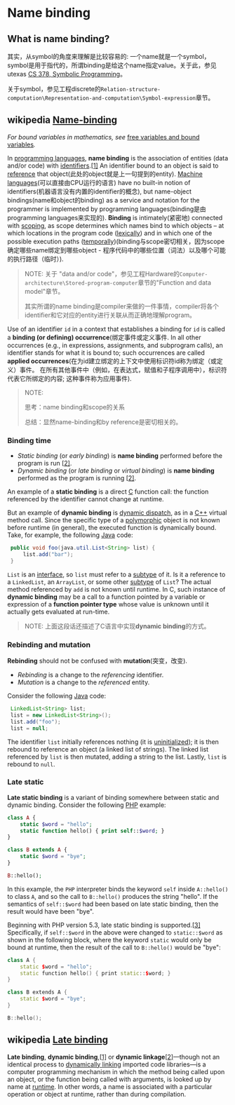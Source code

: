 # Name binding

## What is name binding?

其实，从symbol的角度来理解是比较容易的: 一个name就是一个symbol，symbol是用于指代的，所谓binding是给这个name指定value。关于此，参见utexas [CS 378, Symbolic Programming](https://www.cs.utexas.edu/~novak/cs378.pdf)。

关于symbol，参见工程discrete的`Relation-structure-computation\Representation-and-computation\Symbol-expression`章节。

## wikipedia [Name-binding](https://en.wikipedia.org/wiki/Name_binding)

*For bound variables in mathematics, see* [free variables and bound variables](https://en.wikipedia.org/wiki/Free_variables_and_bound_variables)*.*

In [programming languages](https://en.wikipedia.org/wiki/Programming_language), **name binding** is the association of entities (data and/or code) with [identifiers](https://en.wikipedia.org/wiki/Identifier).[[1\]](https://en.wikipedia.org/wiki/Name_binding#cite_note-tkac08-1) An identifier bound to an object is said to [reference](https://en.wikipedia.org/wiki/Reference_(computer_science)) that object(此处的object就是上一句提到的entity). [Machine languages](https://en.wikipedia.org/wiki/Machine_language)(可以直接由CPU运行的语言) have no built-in notion of identifiers(机器语言没有内置的identifier的概念), but name-object bindings(name和object的binding) as a service and notation for the programmer is implemented by programming languages(binding是由programming languages来实现的). **Binding** is intimately(紧密地) connected with [scoping](https://en.wikipedia.org/wiki/Scoping), as scope determines which names bind to which objects – at which locations in the program code ([lexically](https://en.wikipedia.org/wiki/Scope_(computer_science)#Lexical_scoping)) and in which one of the possible execution paths ([temporally](https://en.wikipedia.org/wiki/Scope_(computer_science)#Dynamic_scoping))(binding与scope密切相关，因为scope 确定哪些name绑定到哪些object - 程序代码中的哪些位置（词法）以及哪个可能的执行路径（临时）).

> NOTE: 关于 "data and/or code"，参见工程Hardware的`Computer-architecture\Stored-program-computer`章节的"Function and data model"章节。
>
> 其实所谓的name binding是compiler来做的一件事情，compiler将各个identifier和它对应的entity进行关联从而正确地理解program。

Use of an identifier `id` in a context that establishes a binding for `id` is called a **binding (or defining) occurrence**(绑定事件或定义事件. In all other occurrences (e.g., in expressions, assignments, and subprogram calls), an identifier stands for what it is bound to; such occurrences are called **applied occurrences**(在为id建立绑定的上下文中使用标识符id称为绑定（或定义）事件。 在所有其他事件中（例如，在表达式，赋值和子程序调用中），标识符代表它所绑定的内容; 这种事件称为应用事件).

> NOTE: 
>
> 思考：name binding和scope的关系
>
> 总结：显然name-binding和by reference是密切相关的。

### Binding time

- *Static binding* (or *early binding*) is **name binding** performed before the program is run [[2\]](https://en.wikipedia.org/wiki/Name_binding#cite_note-ieee24765:2010(E)-2).
- *Dynamic binding* (or *late binding* or *virtual binding*) is **name binding** performed as the program is running [[2\]](https://en.wikipedia.org/wiki/Name_binding#cite_note-ieee24765:2010(E)-2).

An example of a **static binding** is a direct [C](https://en.wikipedia.org/wiki/C_(programming_language)) function call: the function referenced by the identifier cannot change at runtime.

But an example of **dynamic binding** is [dynamic dispatch](https://en.wikipedia.org/wiki/Dynamic_dispatch), as in a [C++](https://en.wikipedia.org/wiki/C%2B%2B) virtual method call. Since the specific type of a [polymorphic](https://en.wikipedia.org/wiki/Polymorphism_(computer_science)) object is not known before runtime (in general), the executed function is dynamically bound. Take, for example, the following [Java](https://en.wikipedia.org/wiki/Java_(programming_language)) code:

```java
 public void foo(java.util.List<String> list) {
     list.add("bar");
 }
```

`List` is an [interface](https://en.wikipedia.org/wiki/Interface_(computing)), so `list` must refer to a [subtype](https://en.wikipedia.org/wiki/Subtype) of it. Is it a reference to a `LinkedList`, an `ArrayList`, or some other [subtype](https://en.wikipedia.org/wiki/Subtype) of `List`? The actual method referenced by `add` is not known until runtime. In C, such instance of **dynamic binding** may be a call to a function pointed by a variable or expression of a **function pointer type** whose value is unknown until it actually gets evaluated at run-time.

> NOTE: 上面这段话还描述了C语言中实现**dynamic binding**的方式。

### Rebinding and mutation

**Rebinding** should not be confused with **mutation**(突变，改变).

- *Rebinding* is a change to the *referencing* identifier.
- *Mutation* is a change to the *referenced* entity.

Consider the following [Java](https://en.wikipedia.org/wiki/Java_(programming_language)) code:

```java
 LinkedList<String> list;
 list = new LinkedList<String>();
 list.add("foo");
 list = null;
```

The identifier `list` initially references nothing (it is [uninitialized](https://en.wikipedia.org/wiki/Uninitialized_variable)); it is then rebound to reference an object (a linked list of strings). The linked list referenced by `list` is then mutated, adding a string to the list. Lastly, `list` is rebound to `null`.

### Late static

**Late static binding** is a variant of binding somewhere between static and dynamic binding. Consider the following [PHP](https://en.wikipedia.org/wiki/PHP) example:

```PHP
class A {
    static $word = "hello";
    static function hello() { print self::$word; }
}

class B extends A {
    static $word = "bye";
}

B::hello();
```

In this example, the `PHP` interpreter binds the keyword `self` inside `A::hello()` to class `A`, and so the call to `B::hello()` produces the string "hello". If the semantics of `self::$word` had been based on late static binding, then the result would have been "bye".

Beginning with PHP version 5.3, late static binding is supported.[[3\]](https://en.wikipedia.org/wiki/Name_binding#cite_note-3) Specifically, if `self::$word` in the above were changed to `static::$word` as shown in the following block, where the keyword `static` would only be bound at runtime, then the result of the call to `B::hello()` would be "bye":

```c++
class A {
    static $word = "hello";
    static function hello() { print static::$word; }
}

class B extends A {
    static $word = "bye";
}

B::hello();
```





## wikipedia [Late binding](https://en.wikipedia.org/wiki/Late_binding)

**Late binding**, **dynamic binding**,[[1\]](https://en.wikipedia.org/wiki/Late_binding#cite_note-1) or **dynamic linkage**[[2\]](https://en.wikipedia.org/wiki/Late_binding#cite_note-2)—though not an identical process to [dynamically linking](https://en.wikipedia.org/wiki/Dynamic_linker) imported code libraries—is a computer programming mechanism in which the method being called upon an object, or the function being called with arguments, is looked up by name at [runtime](https://en.wikipedia.org/wiki/Run_time_(program_lifecycle_phase)). In other words, a name is associated with a particular operation or object at runtime, rather than during compilation.